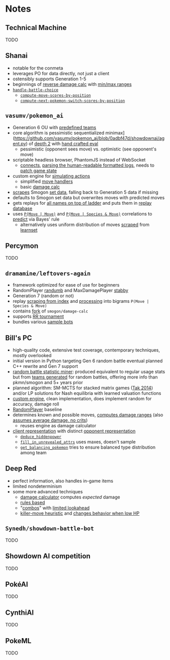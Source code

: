 # Notes

## Technical Machine

TODO

## Shanai

- notable for the conmeta
- leverages PO for data directly, not just a client
- ostensibly supports Generation 1-5
- beginnings of [reverse damage
  calc](https://github.com/nixeagle/shanai/blob/20f11841/Pokemon/formulas.lisp) with [min/max
  ranges](https://github.com/nixeagle/shanai/blob/20f11841/Pokemon/pokemon.lisp#L139)
- [`handle-battle-choice`](https://github.com/nixeagle/shanai/blob/20f11841/PO/Client/client.lisp#L370)
  - [`compute-move-scores-by-position`](https://github.com/nixeagle/shanai/blob/20f11841/PO/Client/client.lisp#L258)
  - [`compute-next-pokemon-switch-scores-by-position`](https://github.com/nixeagle/shanai/blob/20f11841/PO/Client/client.lisp#L272)

## `vasumv/pokemon_ai`

- Generation 6 OU with [predefined teams](https://github.com/vasumv/pokemon_ai/tree/0adbf47d/teams)
- core algorithm is pessimistic sequentialized
  minimax](https://github.com/vasumv/pokemon_ai/blob/0adbf47d/showdownai/agent.py) of [depth
  2](https://github.com/vasumv/pokemon_ai/blob/0adbf47d/showdownai/game.py#L25) with [hand crafted
  eval](https://github.com/vasumv/pokemon_ai/blob/0adbf47d/showdownai/gamestate.py#L46)
  - pessimistic (opponent sees move) vs. optimistic (see opponent's move)
- scriptable headless browser, PhantomJS instead of WebSocket
  - [connects](https://github.com/vasumv/pokemon_ai/blob/0adbf47d/showdown_ai/browser.py), [parsing
    the human-readable formatted
    logs](https://github.com/vasumv/pokemon_ai/blob/0adbf47d/showdownai/log.py), needs to [patch
    game state](https://github.com/vasumv/pokemon_ai/blob/0adbf47d/showdownai/showdown.py#L149)
- custom engine for [simulating
  actions](https://github.com/vasumv/pokemon_ai/blob/0adbf47d/showdownai/simulator.py#L228)
  - simplified [move
    handlers](https://github.com/vasumv/pokemon_ai/blob/0adbf47d/showdownai/handlers.py)
  - basic [damage calc](https://github.com/vasumv/pokemon_ai/blob/0adbf47d/showdownai/moves.py#L63)
- [scrapes](https://github.com/vasumv/pokemon_ai/blob/0adbf47d/smogon/smogon.py) Smogon [set
  data](https://github.com/vasumv/pokemon_ai/blob/0adbf47d/data/poke3.json), falling back to
  Generation 5 data if missing
- defaults to Smogon set data but overwrites moves with predicted moves
- gets replays for [all names on top of
  ladder](https://github.com/vasumv/pokemon_ai/blob/0adbf47d/log_scraper/log_scraper.py) and puts
  them in [replay
  database](https://github.com/vasumv/pokemon_ai/blob/0adbf47d/log_scraper/database.py)
- uses [`P(Move | Move)`](https://github.com/vasumv/pokemon_ai/blob/0adbf47d/data/graph_move.json)
  and [`P(Move | Species &
  Move)`](https://github.com/vasumv/pokemon_ai/blob/0adbf47d/data/graph_poke3.json) correlations to
  [predict](https://github.com/vasumv/pokemon_ai/blob/0adbf47d/showdownai/move_predict.py) via
  Bayes' rule
    - alternatively uses uniform distribution of moves
      [scraped](https://github.com/vasumv/pokemon_ai/blob/0adbf47d/smogon/smogon_moves.py) from
      [learnset](https://github.com/vasumv/pokemon_ai/blob/0adbf47d/data/poke_moves.json)

## Percymon

TODO

## `dramamine/leftovers-again`

- framework optimized for ease of use for beginners
- RandomPlayer
  [randumb](https://github.com/dramamine/leftovers-again/blob/ddcbdbaa/src/bots/randumb/index.js)
  and MaxDamagePlayer
  [stabby](https://github.com/dramamine/leftovers-again/blob/ddcbdbaa/src/bots/stabby/stabby.js)
- Generation 7 (random or not)
- replay [scraping from
  index](https://github.com/dramamine/leftovers-again/blob/ddcbdbaa/scripts/replay-saver.js) and
  [processing](https://github.com/dramamine/leftovers-again/blob/ddcbdbaa/scripts/replay-processor.mongo.js)
  into bigrams `P(Move | Species & Move)`
- contains [fork](https://github.com/dramamine/leftovers-again/blob/ddcbdbaa/src/game) of
  `smogon/damage-calc`
- supports [RR
  tournament](https://github.com/dramamine/leftovers-again/blob/ddcbdbaa/scripts/roundrobin.js)
- bundles various [sample bots](https://github.com/dramamine/leftovers-again/blob/ddcbdbaa/src/bots)

## Bill's PC

- high-quality code, extensive test coverage, contemporary techniques, mostly overlooked
- initial version in Python targeting Gen 6 random battle eventual planned C++ rewrite and Gen 7
  support
- [random battle statistic
  miner](https://github.com/sobolews/BillsPC/blob/d1e2fd8c/showdowndata/miner.py): produced
  equivalent to regular usage stats but from [teams
  generated](https://github.com/sobolews/BillsPC/blob/d1e2fd8c/showdowndata/js/getNRandomTeams.js)
  for random battles, offering more info than pkmn/smogon and 5+ years prior
- planned algorithm: SM-MCTS for stacked matrix games ([Tak
   2014](/research/#Tak:2014)) and/or LP solutions for Nash equilibria
   with learned valuation functions
- [custom
   engine](/battle/battleengine.py),
   clean implementation, does implement random for accuracy, damage roll
- [RandomPlayer](https://github.com/sobolews/BillsPC/blob/d1e2fd8c/AI/randomagent.py)
  baseline
- determines known and possible moves, [computes damage
  ranges](https://github.com/sobolews/BillsPC/blob/d1e2fd8c/bot/battlecalculator.py)
  (also [assumes average damage, no
  crits](https://github.com/sobolews/BillsPC/blob/d1e2fd8c/AI/matrixtree.py#L54-L60))
  - reuses engine as damage calculator
- [client
  representation](https://github.com/sobolews/BillsPC/blob/d1e2fd8c/bot/battleclient.py)
  with distinct [opponent
  representation](https://github.com/sobolews/BillsPC/blob/d1e2fd8c/bot/foeside.py)
  - [`deduce_hiddenpower`](https://github.com/sobolews/BillsPC/blob/d1e2fd8c/bot/battleclient.py#L226)
  - [`fill_in_unrevealed_attrs`](https://github.com/sobolews/BillsPC/blob/d1e2fd8c/AI/rollout.py#L53)
    uses maxes, doesn't sample
  - [`get_balancing_pokemon`](https://github.com/sobolews/BillsPC/blob/d1e2fd8c/AI/rollout.py#L191)
    tries to ensure balanced type distribution among team

## Deep Red

- perfect information, also handles in-game items
- limited nondeterminism
- some more advanced techniques
  - [damage
    calculator](https://github.com/TwitchPlaysPokemon/deepred/blob/350fe081/oldai/AI.py#L283)
    computes *expected* damage
  - [rules based](https://github.com/TwitchPlaysPokemon/deepred/blob/350fe081/oldai/AI.py#L678)
  - "[combos](https://github.com/TwitchPlaysPokemon/deepred/blob/350fe081/oldai/AI.py#L1201)" with
    [limited lookahead](https://github.com/TwitchPlaysPokemon/deepred/blob/350fe081/oldai/AI.py#L34)
  - [killer-move
    heuristic](https://github.com/TwitchPlaysPokemon/deepred/blob/350fe081/oldai/AI.py#L1921) and
    [changes behavior when low
    HP](https://github.com/TwitchPlaysPokemon/deepred/blob/350fe081/oldai/AI.py#L1733)

## `Synedh/showdown-battle-bot`

TODO

## Showdown AI competition

TODO

## PokéAI

TODO

## CynthiAI

TODO

## PokeML

TODO
